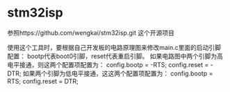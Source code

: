 # stm32isp
参照https://github.com/wengkai/stm32isp.git  这个开源项目


使用这个工具时，要根据自己开发板的电路原理图来修改main.c里面的启动引脚配置：
bootp代表boot0引脚，reset代表重启引脚。
如果电路图中两个引脚为高电平接通，则这两个配置项配置为：
config.bootp = -RTS;
config.reset = -DTR;
如果两个引脚为低电平接通，这这两个配置项配置为：
config.bootp = RTS;
config.reset = DTR;




